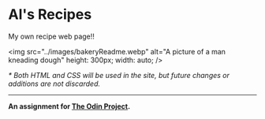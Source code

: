 # Al's Recipes
My own recipe web page!!

<img
  src="../images/bakeryReadme.webp"
  alt="A picture of a man kneading dough"
  height: 300px;
  width: auto;
/>


<em>* Both HTML and CSS will be used in the site, but future changes or additions are not discarded.</em>

************
<strong>An assignment for <a href="https://www.theodinproject.com/" target="_blank">The Odin Project</a>.</strong>

